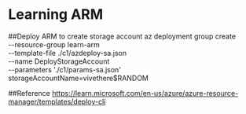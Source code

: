 # Learning ARM

##Deploy ARM to create storage account
az deployment group create \
--resource-group learn-arm \
--template-file ./c1/azdeploy-sa.json \
--name DeployStorageAccount \
--parameters './c1/params-sa.json' storageAccountName=vivethere$RANDOM

##Reference
https://learn.microsoft.com/en-us/azure/azure-resource-manager/templates/deploy-cli

